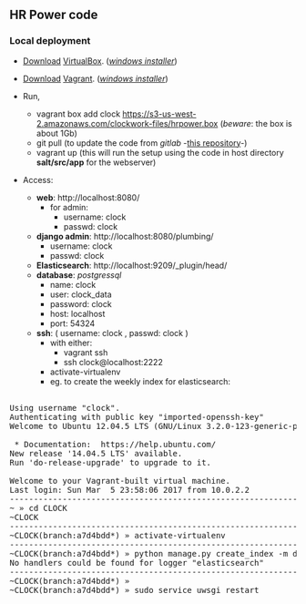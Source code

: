 ## HR Power code

### Local deployment

- [Download](https://www.virtualbox.org/wiki/Downloads) [VirtualBox](https://www.virtualbox.org/). (*[windows installer](https://s3-us-west-2.amazonaws.com/clockwork-files/VirtualBox-5.1.14-112924-Win.exe)*)

- [Download](https://www.vagrantup.com/downloads.html) [Vagrant](https://www.vagrantup.com). (*[windows installer](https://s3-us-west-2.amazonaws.com/clockwork-files/vagrant_1.9.2.msi)*)
    
- Run,

    - vagrant box add clock https://s3-us-west-2.amazonaws.com/clockwork-files/hrpower.box (*beware*: the box is about 1Gb)
    - git pull (to update the code from *gitlab* -[this repository](https://gitlab.com/picassosweb/hrpower)-)
    - vagrant up (this will run the setup using the code in host directory **salt/src/app** for the webserver)
	
- Access:

    - **web**: http://localhost:8080/
	    - for admin: 
	        - username: clock
	        - passwd: clock
	- **django admin**: http://localhost:8080/plumbing/
        - username: clock
        - passwd: clock
    - **Elasticsearch**: http://localhost:9209/_plugin/head/
    - **database**: *postgressql*
        - name: clock
        - user: clock_data
        - password: clock
        - host: localhost
        - port: 54324
    - **ssh**: ( username: clock , passwd: clock )
        - with either:
		    - vagrant ssh 
		    - ssh clock@localhost:2222
    	- activate-virtualenv
        - eg. to create the weekly index for elasticsearch:

<pre>

Using username "clock".
Authenticating with public key "imported-openssh-key"
Welcome to Ubuntu 12.04.5 LTS (GNU/Linux 3.2.0-123-generic-pae i686)

 * Documentation:  https://help.ubuntu.com/
New release '14.04.5 LTS' available.
Run 'do-release-upgrade' to upgrade to it.

Welcome to your Vagrant-built virtual machine.
Last login: Sun Mar  5 23:58:06 2017 from 10.0.2.2
------------------------------------------------------------
~ » cd CLOCK                                                        clock@clock
~CLOCK
------------------------------------------------------------
~CLOCK(branch:a7d4bdd*) » activate-virtualenv                       clock@clock
------------------------------------------------------------
~CLOCK(branch:a7d4bdd*) » python manage.py create_index -m dataprep/mappings/entry.json
No handlers could be found for logger "elasticsearch"
------------------------------------------------------------
~CLOCK(branch:a7d4bdd*) »                                           clock@clock
~CLOCK(branch:a7d4bdd*) » sudo service uwsgi restart
</pre>
